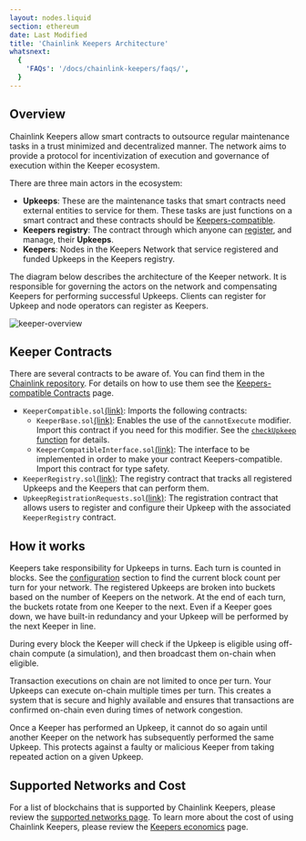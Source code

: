 ```yaml
---
layout: nodes.liquid
section: ethereum
date: Last Modified
title: 'Chainlink Keepers Architecture'
whatsnext:
  {
    'FAQs': '/docs/chainlink-keepers/faqs/',
  }
---
```


## Overview

Chainlink Keepers allow smart contracts to outsource regular maintenance tasks in a trust minimized and decentralized manner. The network aims to provide a protocol for incentivization of execution and governance of execution within the Keeper ecosystem.

There are three main actors in the ecosystem:

- **Upkeeps**: These are the maintenance tasks that smart contracts need external entities to service for them. These tasks are just functions on a smart contract and these contracts should be [Keepers-compatible](../compatible-contracts/).
- **Keepers registry**: The contract through which anyone can [register](../register-upkeep/), and manage, their **Upkeeps**.
- **Keepers**: Nodes in the Keepers Network that service registered and funded Upkeeps in the Keepers registry.

The diagram below describes the architecture of the Keeper network. It is responsible for governing the actors on the network and compensating Keepers for performing successful Upkeeps. Clients can register for Upkeep and node operators can register as Keepers.

![keeper-overview](/images/contract-devs/keeper/keeper-overview.png)

## Keeper Contracts

There are several contracts to be aware of. You can find them in the [Chainlink repository](https://github.com/smartcontractkit/chainlink/tree/develop/contracts/src/v0.8). For details on how to use them see the [Keepers-compatible Contracts](../compatible-contracts/) page.

+ `KeeperCompatible.sol`[(link)](https://github.com/smartcontractkit/chainlink/blob/develop/contracts/src/v0.8/KeeperCompatible.sol): Imports the following contracts:
  + `KeeperBase.sol`[(link)](https://github.com/smartcontractkit/chainlink/blob/develop/contracts/src/v0.8/KeeperBase.sol): Enables the use of the `cannotExecute` modifier. Import this contract if you need for this modifier. See the [`checkUpkeep` function](/docs/chainlink-keepers/compatible-contracts#checkupkeep-function) for details.
  + `KeeperCompatibleInterface.sol`[(link)](https://github.com/smartcontractkit/chainlink/blob/develop/contracts/src/v0.8/interfaces/KeeperCompatibleInterface.sol): The interface to be implemented in order to make your contract Keepers-compatible. Import this contract for type safety.
+ `KeeperRegistry.sol`[(link)](https://github.com/smartcontractkit/chainlink/blob/develop/contracts/src/v0.7/KeeperRegistry.sol): The registry contract that tracks all registered Upkeeps and the Keepers that can perform them.
+ `UpkeepRegistrationRequests.sol`[(link)](https://github.com/smartcontractkit/chainlink/blob/develop/contracts/src/v0.7/UpkeepRegistrationRequests.sol): The registration contract that allows users to register and configure their Upkeep with the associated `KeeperRegistry` contract.

## How it works

Keepers take responsibility for Upkeeps in turns. Each turn is counted in blocks. See the [configuration](../supported-networks/#configurations) section to find the current block count per turn for your network. The registered Upkeeps are broken into buckets based on the number of Keepers on the network. At the end of each turn, the buckets rotate from one Keeper to the next. Even if a Keeper goes down, we have built-in redundancy and your Upkeep will be performed by the next Keeper in line.

During every block the Keeper will check if the Upkeep is eligible using off-chain compute (a simulation), and then broadcast them on-chain when eligible.

Transaction executions on chain are not limited to once per turn. Your Upkeeps can execute on-chain multiple times per turn. This creates a system that is secure and highly available and ensures that transactions are confirmed on-chain even during times of network congestion. 

Once a Keeper has performed an Upkeep, it cannot do so again until another Keeper on the network has subsequently performed the same Upkeep. This protects against a faulty or malicious Keeper from taking repeated action on a given Upkeep.

## Supported Networks and Cost

For a list of blockchains that is supported by Chainlink Keepers, please review the [supported networks page](../supported-networks). To learn more about the cost of using Chainlink Keepers, please review the [Keepers economics](../keeper-economics) page.
